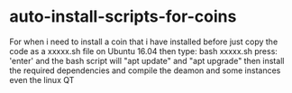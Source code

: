 # auto-install-scripts-for-coins
For when i need to install a coin that i have installed before
just copy the code as a xxxxx.sh file on Ubuntu 16.04
then type:
bash xxxxx.sh 
press:
'enter'
and the bash script will "apt update" and "apt upgrade" then install the required dependencies and compile the deamon and some instances even the linux QT
